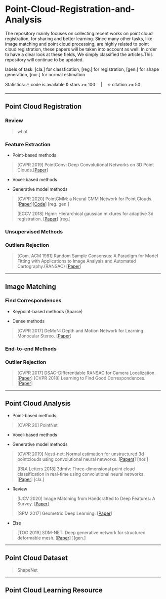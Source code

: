 # Point-Cloud-Registration-and-Analysis
The repository mainly focuses on collecting recent works on point cloud registration, for sharing and better learning. Since many other tasks, like image matching and point cloud processing, are highly related to point cloud registration, these papers will be taken into account as well. In order to have a clear look at these fields, We simply classified the articles.This repository will continue to be updated.

labels of task: [cla.] for classfication, [reg.] for registration, [gen.] for shape generation, [nor.] for normal estimation

Statistics: 🔥 code is available & stars >= 100  |  ⭐ citation >= 50

---------------------------------------------------
## Point Cloud Registration
### Review
> what 

### Feature Extraction
* Point-based methods
> [CVPR 2019] PointConv: Deep Convolutional Networks on 3D Point Clouds.[[Paper](https://openaccess.thecvf.com/content_CVPR_2019/papers/Wu_PointConv_Deep_Convolutional_Networks_on_3D_Point_Clouds_CVPR_2019_paper.pdf)]

* Voxel-based methods

* Generative model methods
> [CVPR 2020] PointGMM: a Neural GMM Network for Point Clouds. [[Paper](https://ieeexplore.ieee.org/stamp/stamp.jsp?tp=&arnumber=9156692)][[Code](https://github.com/amirhertz/pointgmm)] [reg. gen.]
>
> [ECCV 2018] Hgmr: Hierarchical gaussian mixtures for adaptive 3d registration. [[Paper](https://link.springer.com/content/pdf/10.1007%2F978-3-030-01267-0_43.pdf)] [reg.]

### Unsupervised Methods
>

### Outliers Rejection
> [Com. ACM 1981] Random Sample Consensus: A Paradigm for Model Fitting with Applications to Image Analysis and Automated Cartography.(RANSAC) [[Paper](https://dl.acm.org/doi/pdf/10.1145/358669.358692)]
---------------------------------------------------------------
## Image Matching
### Find Correspondences
* Keypoint-based methods (Sparse)
> 

* Dense methods
> [CVPR 2017] DeMoN: Depth and Motion Network for Learning Monocular Stereo. [[Paper](https://ieeexplore.ieee.org/stamp/stamp.jsp?tp=&arnumber=8100079)]

### End-to-end Methods

### Outlier Rejection
> [CVPR 2017] DSAC-Differentiable RANSAC for Camera Localization. [[Paper](https://ieeexplore.ieee.org/stamp/stamp.jsp?tp=&arnumber=8099750)]
> [CVPR 2018] Learning to Find Good Correspondences. [[Paper](https://openaccess.thecvf.com/content_cvpr_2018/papers/Yi_Learning_to_Find_CVPR_2018_paper.pdf)]
----------------------------------
## Point Cloud Analysis
* Point-based methods
> [CVPR 20] PointNet

* Voxel-based methods

* Generative model methods
> [CVPR 2019] Nesti-net: Normal estimation for unstructured 3d pointclouds using convolutional neural networks. [[Papers](https://openaccess.thecvf.com/content_CVPR_2019/papers/Ben-Shabat_Nesti-Net_Normal_Estimation_for_Unstructured_3D_Point_Clouds_Using_Convolutional_CVPR_2019_paper.pdf)] [nor.]
>
> [R&A Letters 2018] 3dmfv: Three-dimensional point cloud classification in real-time using convolutional neural networks. [[Paper](https://ieeexplore.ieee.org/stamp/stamp.jsp?tp=&arnumber=8394990)] [cla.]

* Review
> [IJCV 2020] Image Matching from Handcrafted to Deep Features: A Survey. [[Paper](https://link.springer.com/content/pdf/10.1007/s11263-020-01359-2.pdf)]
> 
> [SPM 2017] Geometric Deep Learning. [[Paper](https://ieeexplore.ieee.org/stamp/stamp.jsp?tp=&arnumber=7974879)]
> 

* Else
> [TOG 2019] SDM-NET: Deep generative network for structured deformable mesh. [[Paper](https://dl.acm.org/doi/pdf/10.1145/3355089.3356488)] ][gen.]

---------------------------------------
## Point Cloud Dataset
> ShapeNet
--------------------------------------
## Point Cloud Learning Resource

